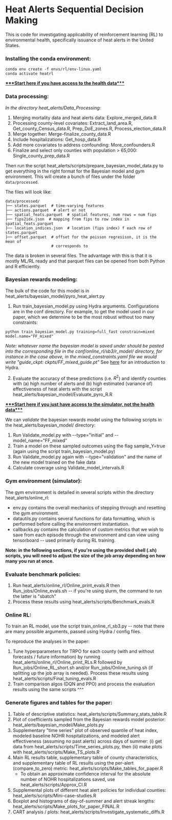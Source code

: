 # Heat Alerts Sequential Decision Making 

This is code for investigating applicability of reinforcement learning (RL) to environmental health, specifically issuance of heat alerts in the United States.

### Installing the conda environment:
```
conda env create -f envs/rl/env-linux.yaml
conda activate heatrl
```

<ins>**\*\*\*Start here if you have access to the health data\*\*\***</ins>

### Data processing:
*In the directory heat_alerts/Data_Processing:*
1. Merging mortality data and heat alerts data: Explore_merged_data.R
2. Processing county-level covariates: Extract_land_area.R, Get_county_Census_data.R, Prep_DoE_zones.R, Process_election_data.R
3. Merge together: Merge-finalize_county_data.R
4. Include hospitalizations: Get_hosp_data.R
5. Add more covariates to address confounding: More_confounders.R
6. Finalize and select only counties with population > 65,000: Single_county_prep_data.R

Then run the script heat_alerts/scripts/prepare_bayesian_model_data.py to get everything in the right format for the Bayesian model and gym environment. This will create a bunch of files under the folder `data/processed`. 

The files will look like:

```
data/processed/
├── states.parquet  # time-varying features
├── actions.parquet  # alert or not
├── spatial_feats.parquet  # spatial features, num rows = num fips
├── fips2idx.json  # mapping from fips to row index in spatial_feats.parquet
├── location_indices.json  # location (fips index) f each row of states.parquet
├── offset.parquet  # offset for the poisson regresison, it is the mean of 
                    # corresponds to
```
The data is broken in several files. The advantage with this is that it is mostly ML/RL ready and that parquet files can be opened from both Python and R efficiently.

### Bayesian rewards modeling:

The bulk of the code for this model is in heat_alerts/bayesian_model/pyro_heat_alert.py

1. Run train_bayesian_model.py using Hydra arguments. Configurations are in the conf directory. For example, to get the model used in our paper, which we determine to be the most robust without too many constraints:
```
python train_bayesian_model.py training=full_fast constrain=mixed model.name="FF_mixed"
```
*Note: whatever name the bayesian model is saved under should be pasted into the corresponding file in the conf/online_rl/sb3/r_model/ directory, for instance in the case above, in the mixed_constraints.yaml file we would write "guide_ckpt: ckpts/FF_mixed_guide.pt"*
See [here](https://hydra.cc/docs/intro/) for an introduction to Hydra. <br>

2. Evaluate the accuracy of these predictions (i.e. $R^2$) and identify counties with (a) high number of alerts and (b) high estimated (variance of) effectiveness of heat alerts with the script heat_alerts/bayesian_model/Evaluate_pyro_R.R

<ins>**\*\*\*Start here if you just have access to the simulator, not the health data\*\*\***</ins>

We can *validate* the bayesian rewards model using the following scripts in the heat_alerts/bayesian_model/ directory:
1. Run Validate_model.py with --type="initial" and --model_name="FF_mixed"
2. Train a model on these sampled outcomes using the flag sample_Y=true (again using the script train_bayesian_model.py)
3. Run Validate_model.py again with --type="validation" and the name of the new model trained on the fake data
4. Calculate coverage using Validate_model_intervals.R

### Gym environment (simulator):

The gym environment is detailed in several scripts within the directory heat_alerts/online_rl:
 * env.py contains the overall mechanics of stepping through and resetting the gym environment.
 * datautils.py contains several functions for data formatting, which is performed before calling the environment instantiation.
 * callbacks.py contains the calculation of custom metrics that we wish to save from each episode through the environment and can view using tensorboard -- used primarily during RL training.

**Note: in the following sections, if you're using the provided shell (.sh) scripts, you will need to adjust the size of the job array depending on how many you run at once.**

### Evaluate benchmark policies:

1. Run heat_alerts/online_rl/Online_print_evals.R then Run_jobs/Online_evals.sh -- if you're using slurm, the command to run the latter is "sbatch"
2. Process these results using heat_alerts/scripts/Benchmark_evals.R

### Online RL:
To train an RL model, use the script train_online_rl_sb3.py -- note that there are many possible arguments, passed using Hydra / config files. 

To reproduce the analyses in the paper: 

1. Tune hyperparameters for TRPO for each county (with and without forecasts / future information) by running heat_alerts/online_rl/Online_print_RLs.R followed by Run_jobs/Online_RL_short.sh and/or Run_jobs/Online_tuning.sh (if splitting up the job array is needed). Process these results using heat_alerts/scripts/Final_tuning_evals.R
2. Train comparison algos (DQN and PPO) and process the evaluation results using the same scripts ^^^

### Generate figures and tables for the paper:
1. Table of descriptive statistics: heat_alerts/scripts/Summary_stats_table.R
2. Plot of coefficients sampled from the Bayesian rewards model posterior: heat_alerts/bayesian_model/Make_plots.py
3. Supplementary "time series" plot of observed quantile of heat index, modeled baseline NOHR hospitalizations, and modeled alert effectiveness (assuming no past alerts) across days of summer: (i) get data from heat_alerts/scripts/Time_series_plots.py, then (ii) make plots with heat_alerts/scripts/Make_TS_plots.R
4. Main RL results table, supplementary table of county characteristics, and supplementary table of RL results using the per-alert (compare_to_zero) metric: heat_alerts/scripts/Make_tables_for_paper.R
   - To obtain an approximate confidence interval for the absolute number of NOHR hospitalizations saved, use heat_alerts/scripts/Approx_CI.R
6. Supplemental plots of different heat alert policies for individual counties: heat_alerts/scripts/Mini-case-studies.R
7. Boxplot and histograms of day-of-summer and alert streak lengths: heat_alerts/scripts/Make_plots_for_paper_FINAL.R
8. CART analysis / plots: heat_alerts/scripts/Investigate_systematic_diffs.R

